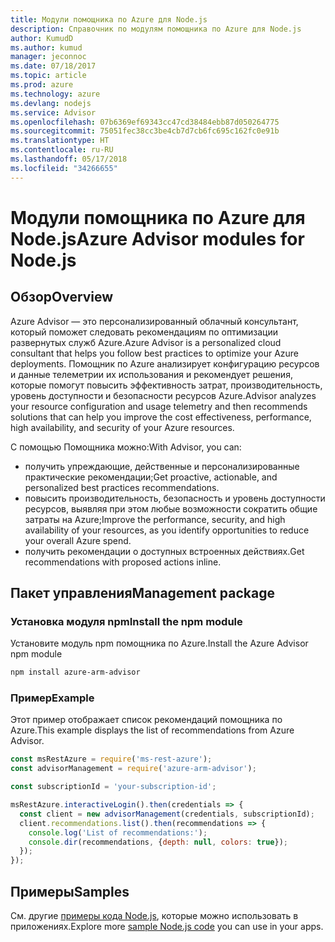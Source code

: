 ```yaml
---
title: Модули помощника по Azure для Node.js
description: Справочник по модулям помощника по Azure для Node.js
author: KumudD
ms.author: kumud
manager: jeconnoc
ms.date: 07/18/2017
ms.topic: article
ms.prod: azure
ms.technology: azure
ms.devlang: nodejs
ms.service: Advisor
ms.openlocfilehash: 07b6369ef69343cc47cd38484ebb87d050264775
ms.sourcegitcommit: 75051fec38cc3be4cb7d7cb6fc695c162fc0e91b
ms.translationtype: HT
ms.contentlocale: ru-RU
ms.lasthandoff: 05/17/2018
ms.locfileid: "34266655"
---
```

# <a name="azure-advisor-modules-for-nodejs"></a><span data-ttu-id="1e1d3-103">Модули помощника по Azure для Node.js</span><span class="sxs-lookup"><span data-stu-id="1e1d3-103">Azure Advisor modules for Node.js</span></span>

## <a name="overview"></a><span data-ttu-id="1e1d3-104">Обзор</span><span class="sxs-lookup"><span data-stu-id="1e1d3-104">Overview</span></span>

<span data-ttu-id="1e1d3-105">Azure Advisor — это персонализированный облачный консультант, который поможет следовать рекомендациям по оптимизации развернутых служб Azure.</span><span class="sxs-lookup"><span data-stu-id="1e1d3-105">Azure Advisor is a personalized cloud consultant that helps you follow best practices to optimize your Azure deployments.</span></span> <span data-ttu-id="1e1d3-106">Помощник по Azure анализирует конфигурацию ресурсов и данные телеметрии их использования и рекомендует решения, которые помогут повысить эффективность затрат, производительность, уровень доступности и безопасности ресурсов Azure.</span><span class="sxs-lookup"><span data-stu-id="1e1d3-106">Advisor analyzes your resource configuration and usage telemetry and then recommends solutions that can help you improve the cost effectiveness, performance, high availability, and security of your Azure resources.</span></span>

<span data-ttu-id="1e1d3-107">С помощью Помощника можно:</span><span class="sxs-lookup"><span data-stu-id="1e1d3-107">With Advisor, you can:</span></span>
- <span data-ttu-id="1e1d3-108">получить упреждающие, действенные и персонализированные практические рекомендации;</span><span class="sxs-lookup"><span data-stu-id="1e1d3-108">Get proactive, actionable, and personalized best practices recommendations.</span></span>
- <span data-ttu-id="1e1d3-109">повысить производительность, безопасность и уровень доступности ресурсов, выявляя при этом любые возможности сократить общие затраты на Azure;</span><span class="sxs-lookup"><span data-stu-id="1e1d3-109">Improve the performance, security, and high availability of your resources, as you identify opportunities to reduce your overall Azure spend.</span></span>
- <span data-ttu-id="1e1d3-110">получить рекомендации о доступных встроенных действиях.</span><span class="sxs-lookup"><span data-stu-id="1e1d3-110">Get recommendations with proposed actions inline.</span></span>

## <a name="management-package"></a><span data-ttu-id="1e1d3-111">Пакет управления</span><span class="sxs-lookup"><span data-stu-id="1e1d3-111">Management package</span></span>

### <a name="install-the-npm-module"></a><span data-ttu-id="1e1d3-112">Установка модуля npm</span><span class="sxs-lookup"><span data-stu-id="1e1d3-112">Install the npm module</span></span>

<span data-ttu-id="1e1d3-113">Установите модуль npm помощника по Azure.</span><span class="sxs-lookup"><span data-stu-id="1e1d3-113">Install the Azure Advisor npm module</span></span>

```bash
npm install azure-arm-advisor
```

### <a name="example"></a><span data-ttu-id="1e1d3-114">Пример</span><span class="sxs-lookup"><span data-stu-id="1e1d3-114">Example</span></span>

<span data-ttu-id="1e1d3-115">Этот пример отображает список рекомендаций помощника по Azure.</span><span class="sxs-lookup"><span data-stu-id="1e1d3-115">This example displays the list of recommendations from Azure Advisor.</span></span>

```javascript
const msRestAzure = require('ms-rest-azure');
const advisorManagement = require('azure-arm-advisor');

const subscriptionId = 'your-subscription-id';

msRestAzure.interactiveLogin().then(credentials => {
  const client = new advisorManagement(credentials, subscriptionId);
  client.recommendations.list().then(recommendations => {
    console.log('List of recommendations:');
    console.dir(recommendations, {depth: null, colors: true});
  });
});
```

## <a name="samples"></a><span data-ttu-id="1e1d3-116">Примеры</span><span class="sxs-lookup"><span data-stu-id="1e1d3-116">Samples</span></span>

<span data-ttu-id="1e1d3-117">См. другие [примеры кода Node.js](https://azure.microsoft.com/resources/samples/?platform=nodejs), которые можно использовать в приложениях.</span><span class="sxs-lookup"><span data-stu-id="1e1d3-117">Explore more [sample Node.js code](https://azure.microsoft.com/resources/samples/?platform=nodejs) you can use in your apps.</span></span>
